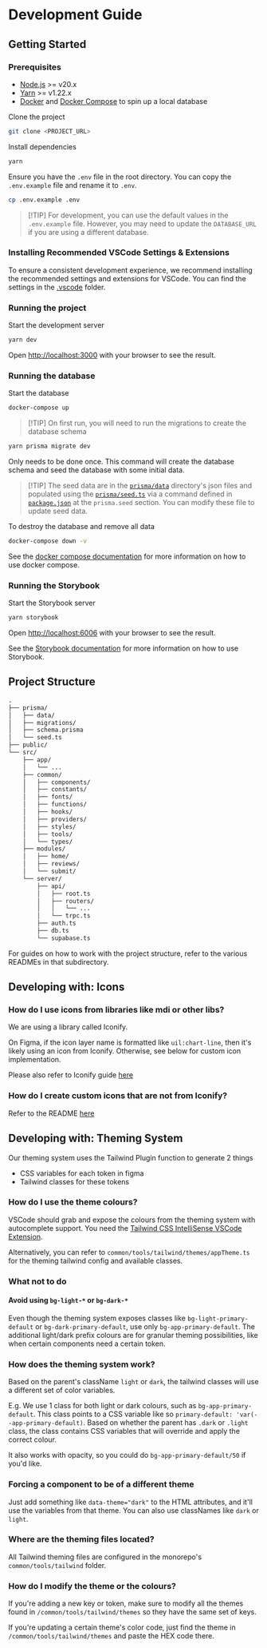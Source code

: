 # Development Guide

## Getting Started

### Prerequisites

- [Node.js](https://nodejs.org/en/) >= v20.x
- [Yarn](https://yarnpkg.com/) >= v1.22.x
- [Docker](https://www.docker.com/) and [Docker
  Compose](https://docs.docker.com/compose/) to spin up a local database

Clone the project

```sh
git clone <PROJECT_URL>
```

Install dependencies

```sh
yarn
```

Ensure you have the `.env` file in the root directory. You can copy the
`.env.example` file and rename it to `.env`.

```sh
cp .env.example .env
```

> [!TIP] For development, you can use the default values in the `.env.example`
> file. However, you may need to update the `DATABASE_URL` if you are using a
> different database.

### Installing Recommended VSCode Settings & Extensions

To ensure a consistent development experience, we recommend installing the
recommended settings and extensions for VSCode. You can find the settings in the
[.vscode](.vscode) folder.

### Running the project

Start the development server

```sh
yarn dev
```

Open [http://localhost:3000](http://localhost:3000) with your browser to see the
result.

### Running the database

Start the database

```sh
docker-compose up
```

> [!TIP] On first run, you will need to run the migrations to create the
> database schema

```sh
yarn prisma migrate dev
```

Only needs to be done once. This command will create the database schema and
seed the database with some initial data.

> [!TIP] The seed data are in the [`prisma/data`](prisma/data/) directory's json
> files and populated using the [`prisma/seed.ts`](prisma/seed.ts) via a command
> defined in [`package.json`](package.json) at the `prisma.seed` section. You
> can modify these file to update seed data.

To destroy the database and remove all data

```sh
docker-compose down -v
```

See the [docker compose documentation](https://docs.docker.com/compose/) for
more information on how to use docker compose.

### Running the Storybook

Start the Storybook server

```sh
yarn storybook
```

Open [http://localhost:6006](http://localhost:6006) with your browser to see the
result.

See the [Storybook documentation](https://storybook.js.org/docs/get-started) for
more information on how to use Storybook.

## Project Structure

```txt
.
├── prisma/
│   ├── data/
│   ├── migrations/
│   ├── schema.prisma
│   └── seed.ts
├── public/
└── src/
    ├── app/
    │   └── ...
    ├── common/
    │   ├── components/
    │   ├── constants/
    │   ├── fonts/
    │   ├── functions/
    │   ├── hooks/
    │   ├── providers/
    │   ├── styles/
    │   ├── tools/
    │   └── types/
    ├── modules/
    │   ├── home/
    │   ├── reviews/
    │   └── submit/
    └── server/
        ├── api/
        │   ├── root.ts
        │   ├── routers/
        │   │   └── ...
        │   └── trpc.ts
        ├── auth.ts
        ├── db.ts
        └── supabase.ts
```

For guides on how to work with the project structure, refer to the various
READMEs in that subdirectory.

## Developing with: Icons

### How do I use icons from libraries like mdi or other libs?

We are using a library called Iconify.

On Figma, if the icon layer name is formatted like `uil:chart-line`, then it's
likely using an icon from Iconify. Otherwise, see below for custom icon
implementation.

Please also refer to Iconify guide
[here](https://github.com/iconify/iconify/tree/main/iconify-icon/react)

### How do I create custom icons that are not from Iconify?

Refer to the README
[here](https://github.com/AfterClass-io/afterclass.io-v2/tree/main/src/common/components/CustomIcon/README.md)

## Developing with: Theming System

Our theming system uses the Tailwind Plugin function to generate 2 things

- CSS variables for each token in figma
- Tailwind classes for these tokens

### How do I use the theme colours?

VSCode should grab and expose the colours from the theming system with
autocomplete support. You need the [Tailwind CSS IntelliSense VSCode
Extension](https://marketplace.visualstudio.com/items?itemName=bradlc.vscode-tailwindcss).

Alternatively, you can refer to `common/tools/tailwind/themes/appTheme.ts` for
the theming tailwind config and available classes.

### What not to do

#### Avoid using `bg-light-*` or `bg-dark-*`

Even though the theming system exposes classes like `bg-light-primary-default`
or `bg-dark-primary-default`, use only `bg-app-primary-default`. The additional
light/dark prefix colours are for granular theming possibilities, like when
certain components need a certain token.

### How does the theming system work?

Based on the parent's className `light` or `dark`, the tailwind classes will use
a different set of color variables.

E.g. We use 1 class for both light or dark colours, such as
`bg-app-primary-default`. This class points to a CSS variable like so
`primary-default: 'var(--app-primary-default)`. Based on whether the parent has
`.dark` or `.light` class, the class contains CSS variables that will override
and apply the correct colour.

It also works with opacity, so you could do `bg-app-primary-default/50` if you'd
like.

### Forcing a component to be of a different theme

Just add something like `data-theme="dark"` to the HTML attributes, and it'll
use the variables from that theme. You can also use classNames like `dark` or
`light`.

### Where are the theming files located?

All Tailwind theming files are configured in the monorepo's
`common/tools/tailwind` folder.

### How do I modify the theme or the colours?

If you're adding a new key or token, make sure to modify all the themes found in
`/common/tools/tailwind/themes` so they have the same set of keys.

If you're updating a certain theme's color code, just find the theme in
`/common/tools/tailwind/themes` and paste the HEX code there.
